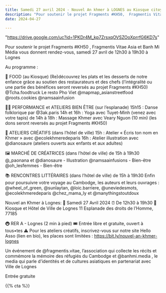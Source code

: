 ```yaml
---
title: Samedi 27 avril 2024 - Nouvel An khmer à LOGNES au Kiosque citoyen
description: "Pour soutenir le projet Fragments #KH50,  Fragmentis Vitae Asia et Banh Mi Média vous donnent rendez-vous, samedi 27 avril de 12h30 à 19h30 à Lognes"
date: 2024-04-27

---
```


 "https://drive.google.com/uc?id=1PKDr4M_kp7ZrsxqOVSZOoXprrfG6KD7s"  

Pour soutenir le projet Fragments #KH50 ,  Fragmentis Vitae Asia et Banh Mi Média vous donnent rendez-vous, samedi 27 avril de 12h30 à 19h30 à Lognes

Au programme : 

🥘 FOOD (au Kiosque)
(Re)découvrez les plats et les desserts de notre enfance grâce au soutien des restaurateurs et des chefs (l’intégralité ou une partie des bénéfices seront reversés au projet Fragments #KH50)
@Tcha.foodtruck
Le resto Pho Viet
@mapmap_asianstreetfood
@roots.cookies 
@namsaainfusion 


🧘‍♀️ PERFORMANCE et ATELIERS BIEN ÊTRE (sur l’esplanade) 
15h15 : Danse folklorique par @3ak.paris
14h et 16h : Yoga avec Tuyet-Minh (venez avec votre tapis)
de 14h à 18h : Massage Khmer avec Veary Nguon (10 min)
(les dons seront reversés au projet Fragments #KH50)

🎨 ATELIERS CRÉATIFS (dans l’hôtel de ville)
15h : Atelier « Écris ton nom en Khmer » avec @ecolekhmeredeparis
16h : Atelier illustration avec @dianosaure
(ateliers ouverts aux enfants et aux adultes) 

🖼️ MARCHÉ DE CRÉATRICES (dans l’hôtel de ville)
de 15h à 19h30
@_paonana et @dianosaure - Illustration
@namsaainfusions - Bien-être
@oh_lesfemmes - Bien-être

📚 RENCONTRES LITTÉRAIRES (dans l’hôtel de ville)
de 15h à 19h30
Enfin pour poursuivre votre voyage au Cambodge, les auteurs et leurs ouvrages : 
@wheel_of_green, @sunlaytan, @loic.barriere, @uneviedesmots, @ecolekhmeredeparis @chez_mama_ly et @manythingstoutdoux
 
Nouvel an Khmer à Lognes:
📆 Samedi 27 Avril 2024
⏰ De 12h30 à 19h30
📍Kiosque et Hôtel de Ville de Lognes
11 Esplanade des droits de l’Homme, 77185

🚇 RER A - Lognes (2 min à pied)
🎟 Entrée libre et gratuite, ouvert à tous•tes
⚠️ Pour les ateliers créatifs, inscrivez-vous sur notre site Hello Asso (lien en bio), les places sont limitées : https://bit.ly/nouvel-an-khmer-lognes

Un événement de @fragmentis.vitae, l’association qui collecte les récits et commémore la mémoire des réfugiés du Cambodge et @banhmi.media , le media qui parle d'identités et de cultures asiatiques en partenariat avec Ville de Lognes 


  Entrée gratuite


{{% cta %}}
